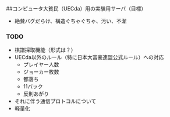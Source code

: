 ##コンピュータ大貧民（UECda）用の実験用サーバ（目標）
* 絶賛バグだらけ、構造ぐちゃぐちゃ、汚い、不潔

### TODO
* 棋譜採取機能（形式は？）
* UECda以外のルール（特に日本大富豪連盟公式ルール）への対応
	* プレイヤー人数
	* ジョーカー枚数
	* 都落ち
	* 11バック
	* 反則あがり
* それに伴う通信プロトコルについて
* 軽量化